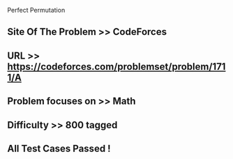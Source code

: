 Perfect Permutation

## Site Of The Problem >> CodeForces

## URL >> https://codeforces.com/problemset/problem/1711/A

## Problem focuses on >> Math

## Difficulty >> 800 tagged

## All Test Cases Passed !


